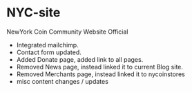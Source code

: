 # NYC-site
NewYork Coin Community Website Official

- Integrated mailchimp.
- Contact form updated.
- Added Donate page, added link to all pages.
- Removed News page, instead linked it to current Blog site.
- Removed Merchants page, instead linked it to nycoinstores
- misc content changes / updates
